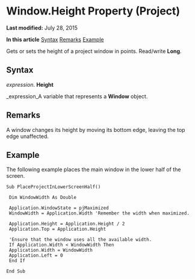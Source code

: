 
# Window.Height Property (Project)

 **Last modified:** July 28, 2015

 **In this article**
 [Syntax](#sectionSection0)
 [Remarks](#sectionSection1)
 [Example](#sectionSection2)


Gets or sets the height of a project window in points. Read/write  **Long**.


## Syntax
<a name="sectionSection0"> </a>

 _expression_. **Height**

 _expression_A variable that represents a  **Window** object.


## Remarks
<a name="sectionSection1"> </a>

A window changes its height by moving its bottom edge, leaving the top edge unaffected.


## Example
<a name="sectionSection2"> </a>

The following example places the main window in the lower half of the screen.


```
Sub PlaceProjectInLowerScreenHalf() 
 
 Dim WindowWidth As Double 
 
 Application.WindowState = pjMaximized 
 WindowWidth = Application.Width 'Remember the width when maximized. 
 
 Application.Height = Application.Height / 2 
 Application.Top = Application.Height 
 
 'Ensure that the window uses all the available width. 
 If Application.Width < WindowWidth Then 
 Application.Width = WindowWidth 
 Application.Left = 0 
 End If 
 
End Sub
```

